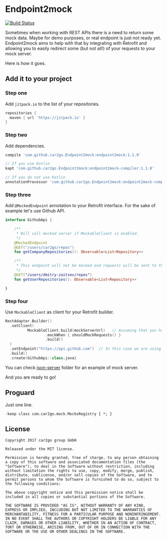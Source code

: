 # Endpoint2mock

[![Build Status](https://travis-ci.org/car2go/Endpoint2mock.svg?branch=master)](https://travis-ci.org/car2go/Endpoint2mock)

Sometimes when working with REST APIs there is a need to return some mock data. Maybe for demo purposes, or real endpoint is just not ready yet. Endpoint2mock aims to help with that by integrating with Retrofit and allowing you to easily redirect some (but not all!) of your requests to your mock server.

Here is how it goes.

## Add it to your project

### Step one

Add `jitpack.io` to the list of your repositories.

```groovy
repositories {
  maven { url 'https://jitpack.io' }
}
```

### Step two

Add dependencies.

```groovy
compile 'com.github.car2go.Endpoint2mock:endpoint2mock:1.1.0'

// If you use Kotlin
kapt 'com.github.car2go.Endpoint2mock:endpoint2mock-compiler:1.1.0'

// If you do not use Kotlin
annotationProcessor 'com.github.car2go.Endpoint2mock:endpoint2mock-compiler:1.1.0'
```

### Step three

Add `@MockedEndpoint` annotation to your Retrofit interface. For the sake of example let's use Github API.

```kotlin
interface GithubApi {

    /**
     * Will call mocked server if MockableClient is enabled.
     */
    @MockedEndpoint
    @GET("/users/car2go/repos")
    fun getCompanyRepositories(): Observable<List<Repository>>

    /**
     * This endpoint will not be mocked and requests will be sent to the real server.
     */
    @GET("/users/dmitry-zaitsev/repos")
    fun getUserRepositories(): Observable<List<Repository>>

}
```

### Step four

Use `MockableClient` as client for your Retrofit builder.

```kotlin
RestAdapter.Builder()
  .setClient(
          MockableClient.build(mockServerUrl)   // Assuming that you have something running at this URL
                  .mockWhen { shouldMockRequests() }
                  .build()
  )
  .setEndpoint("https://api.github.com")  // In this case we are using Github API
  .build()
  .create(GithubApi::class.java)
```

You can check [json-server](https://github.com/car2go/Endpoint2mock/tree/master/json-server) folder for an example of mock server.

And you are ready to go!

## Proguard

Just one line.

```
-keep class com.car2go.mock.MocksRegistry { *; }
```

## License

```
Copyright 2017 car2go group GmbH

Released under the MIT license.

Permission is hereby granted, free of charge, to any person obtaining a copy of this software and associated documentation files (the "Software"), to deal in the Software without restriction, including without limitation the rights to use, copy, modify, merge, publish, distribute, sublicense, and/or sell copies of the Software, and to permit persons to whom the Software is furnished to do so, subject to the following conditions:

The above copyright notice and this permission notice shall be included in all copies or substantial portions of the Software.

THE SOFTWARE IS PROVIDED "AS IS", WITHOUT WARRANTY OF ANY KIND, EXPRESS OR IMPLIED, INCLUDING BUT NOT LIMITED TO THE WARRANTIES OF MERCHANTABILITY, FITNESS FOR A PARTICULAR PURPOSE AND NONINFRINGEMENT. IN NO EVENT SHALL THE AUTHORS OR COPYRIGHT HOLDERS BE LIABLE FOR ANY CLAIM, DAMAGES OR OTHER LIABILITY, WHETHER IN AN ACTION OF CONTRACT, TORT OR OTHERWISE, ARISING FROM, OUT OF OR IN CONNECTION WITH THE SOFTWARE OR THE USE OR OTHER DEALINGS IN THE SOFTWARE.
```
